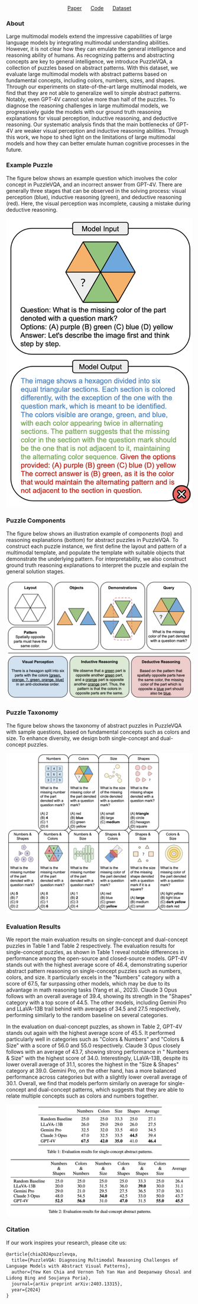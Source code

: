 <div style="text-align: center;">
    <a href="https://arxiv.org/abs/2403.13315" class="button" style="margin: 10px;">Paper</a>
    <a href="https://github.com/declare-lab/LLM-PuzzleTest" class="button" style="margin: 10px;">Code</a>
    <a href="https://github.com/declare-lab/LLM-PuzzleTest" class="button" style="margin: 10px;">Dataset</a>
</div>

### About

Large multimodal models extend the impressive capabilities of large language models by integrating multimodal
understanding abilities. However, it is not clear how they can emulate the general intelligence and reasoning ability of
humans. As recognizing patterns and abstracting concepts are key to general intelligence, we introduce PuzzleVQA, a
collection of puzzles based on abstract patterns. With this dataset, we evaluate large multimodal models with abstract
patterns based on fundamental concepts, including colors, numbers, sizes, and shapes. Through our experiments on
state-of-the-art large multimodal models, we find that they are not able to generalize well to simple abstract patterns.
Notably, even GPT-4V cannot solve more than half of the puzzles. To diagnose the reasoning challenges in large
multimodal models, we progressively guide the models with our ground truth reasoning explanations for visual perception,
inductive reasoning, and deductive reasoning. Our systematic analysis finds that the main bottlenecks of GPT-4V are
weaker visual perception and inductive reasoning abilities. Through this work, we hope to shed light on the limitations
of large multimodal models and how they can better emulate human cognitive processes in the future.

### Example Puzzle

The figure below shows an example question which involves the color concept in PuzzleVQA, and an incorrect answer from
GPT-4V. There are generally three stages that can be observed in the solving process: visual perception (blue),
inductive reasoning (green), and deductive reasoning (red). Here, the visual perception was incomplete, causing a
mistake during deductive reasoning.

![](/images/example.png)

### Puzzle Components

The figure below shows an illustration example of components (top) and reasoning explanations (bottom) for abstract
puzzles in PuzzleVQA. To construct each puzzle instance, we first define the layout and pattern of a multimodal
template, and populate the
template with suitable objects that demonstrate the underlying pattern. For interpretability, we also construct ground
truth reasoning explanations to interpret the puzzle and explain the general solution stages.

![](/images/components.png)

### Puzzle Taxonomy

The figure below shows the taxonomy of abstract puzzles in PuzzleVQA with sample questions, based on fundamental
concepts
such as colors and size. To enhance diversity, we design both single-concept and dual-concept puzzles.

![](/images/taxonomy.png)

### Evaluation Results

We report the main evaluation results on single-concept and dual-concept puzzles in Table 1 and Table 2 respectively.
The evaluation results for single-concept puzzles, as shown in Table 1 reveal notable differences in performance among
the open-source and closed-source models. GPT-4V stands out with the highest average score of 46.4, demonstrating
superior abstract pattern reasoning on single-concept puzzles such as numbers, colors, and size. It particularly excels
in the "Numbers" category with a score of 67.5, far surpassing other models, which may be due to its advantage in math
reasoning tasks (Yang et al., 2023). Claude 3 Opus follows with an overall average of 39.4, showing its strength in
the "Shapes" category with a top score of 44.5. The other models, including Gemini Pro and LLaVA-13B trail behind with
averages of 34.5 and 27.5 respectively, performing similarly to the random baseline on several categories.

In the evaluation on dual-concept puzzles, as shown in Table 2, GPT-4V stands out again with the highest average score
of 45.5. It performed particularly well in categories such as "Colors & Numbers" and "Colors & Size" with a score of
56.0 and 55.0 respectively. Claude 3 Opus closely follows with an average of 43.7, showing strong performance in "
Numbers & Size" with the highest score of 34.0. Interestingly, LLaVA-13B, despite its lower overall average of 31.1,
scores the highest in the "Size & Shapes" category at 39.0. Gemini Pro, on the other hand, has a more balanced
performance across categories but with a slightly lower overall average of 30.1. Overall, we find that models perform
similarly on average for single-concept and dual-concept patterns, which suggests that they are able to relate multiple
concepts such as colors and numbers together.

![](/images/results.png)

### Citation

If our work inspires your research, please cite us:

```
@article{chia2024puzzlevqa,
  title={PuzzleVQA: Diagnosing Multimodal Reasoning Challenges of Language Models with Abstract Visual Patterns},
  author={Yew Ken Chia and Vernon Toh Yan Han and Deepanway Ghosal and Lidong Bing and Soujanya Poria},
  journal={arXiv preprint arXiv:2403.13315},
  year={2024}
}
```
